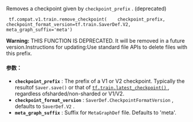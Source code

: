 Removes a checkpoint given by  `checkpoint_prefix` . (deprecated)

```
 tf.compat.v1.train.remove_checkpoint(    checkpoint_prefix,    checkpoint_format_version=tf.train.SaverDef.V2,    meta_graph_suffix='meta') 
```


**Warning:**  THIS FUNCTION IS DEPRECATED. It will be removed in a future version.Instructions for updating:Use standard file APIs to delete files with this prefix.


#### 参数：
- **`checkpoint_prefix`** : The prefix of a V1 or V2 checkpoint. Typically the resultof  `Saver.save()`  or that of [ `tf.train.latest_checkpoint()` ](https://tensorflow.google.cn/api_docs/python/tf/train/latest_checkpoint), regardless ofsharded/non-sharded or V1/V2.
- **`checkpoint_format_version`** :  `SaverDef.CheckpointFormatVersion` , defaults to `SaverDef.V2` .
- **`meta_graph_suffix`** : Suffix for  `MetaGraphDef`  file. Defaults to 'meta'.
